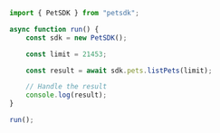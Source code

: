 <!-- Start SDK Example Usage [usage] -->
```typescript
import { PetSDK } from "petsdk";

async function run() {
    const sdk = new PetSDK();

    const limit = 21453;

    const result = await sdk.pets.listPets(limit);

    // Handle the result
    console.log(result);
}

run();

```
<!-- End SDK Example Usage [usage] -->